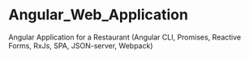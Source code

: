 # Angular_Web_Application
Angular Application for a Restaurant (Angular CLI, Promises, Reactive Forms, RxJs, SPA, JSON-server, Webpack)
